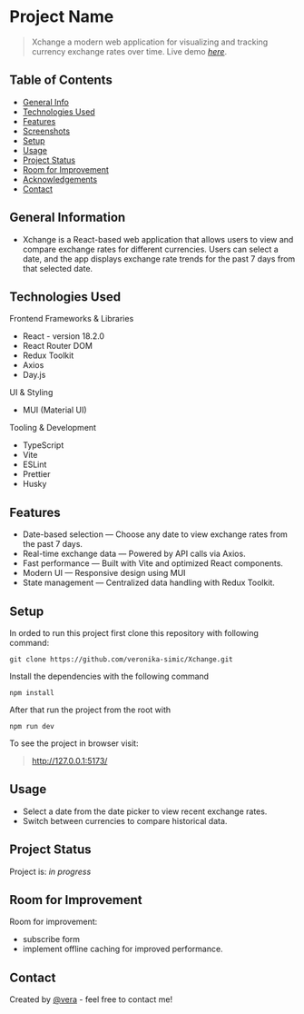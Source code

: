 # Project Name

> Xchange a modern web application for visualizing and tracking currency exchange rates over time.
> Live demo [_here_](https://xchange-beta.vercel.app/).

## Table of Contents

- [General Info](#general-information)
- [Technologies Used](#technologies-used)
- [Features](#features)
- [Screenshots](#screenshots)
- [Setup](#setup)
- [Usage](#usage)
- [Project Status](#project-status)
- [Room for Improvement](#room-for-improvement)
- [Acknowledgements](#acknowledgements)
- [Contact](#contact)

## General Information

- Xchange is a React-based web application that allows users to view and compare exchange rates for different currencies. Users can select a date, and the app displays exchange rate trends for the past 7 days from that selected date.

## Technologies Used

Frontend Frameworks & Libraries

- React - version 18.2.0
- React Router DOM
- Redux Toolkit
- Axios
- Day.js

UI & Styling

- MUI (Material UI)

Tooling & Development

- TypeScript
- Vite
- ESLint
- Prettier
- Husky

## Features

- Date-based selection — Choose any date to view exchange rates from the past 7 days.
- Real-time exchange data — Powered by API calls via Axios.
- Fast performance — Built with Vite and optimized React components.
- Modern UI — Responsive design using MUI
- State management — Centralized data handling with Redux Toolkit.

## Setup

In orded to run this project first clone this repository with following command:

`git clone https://github.com/veronika-simic/Xchange.git`

Install the dependencies with the following command

`npm install`

After that run the project from the root with

`npm run dev`

To see the project in browser visit:

> http://127.0.0.1:5173/

## Usage

- Select a date from the date picker to view recent exchange rates.
- Switch between currencies to compare historical data.

## Project Status

Project is: _in progress_

## Room for Improvement

Room for improvement:

- subscribe form
- implement offline caching for improved performance.

## Contact

Created by [@vera](https://github.com/veronika-simic) - feel free to contact me!
